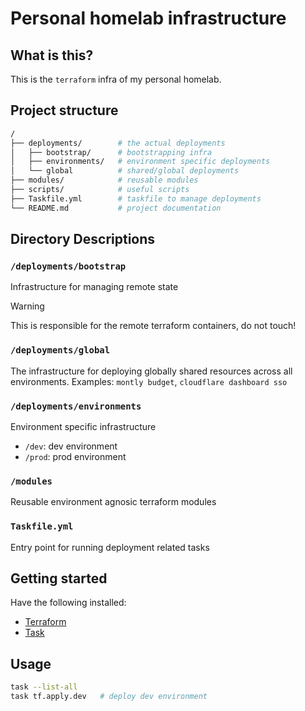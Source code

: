 # Personal homelab infrastructure

## What is this?

This is the `terraform` infra of my personal homelab.

## Project structure

```sh
/
├── deployments/        # the actual deployments
│   ├── bootstrap/      # bootstrapping infra
│   ├── environments/   # environment specific deployments
│   └── global          # shared/global deployments
├── modules/            # reusable modules
├── scripts/            # useful scripts
├── Taskfile.yml        # taskfile to manage deployments
└── README.md           # project documentation
```

## Directory Descriptions

### `/deployments/bootstrap`

Infrastructure for managing remote state

> [!WARNING]
> This is responsible for the remote terraform containers, do not touch!

### `/deployments/global`

The infrastructure for deploying globally shared resources across all environments. Examples: `montly budget`, `cloudflare dashboard sso`

### `/deployments/environments`

Environment specific infrastructure

- `/dev`: dev environment
- `/prod`: prod environment

### `/modules`

Reusable environment agnosic terraform modules

### `Taskfile.yml`

Entry point for running deployment related tasks

## Getting started

Have the following installed:

- [Terraform](https://developer.hashicorp.com/terraform)
- [Task](https://taskfile.dev/)

## Usage

```sh
task --list-all
task tf.apply.dev   # deploy dev environment
```
